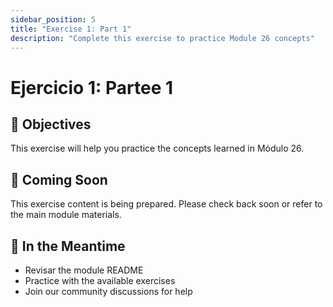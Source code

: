 ```yaml
---
sidebar_position: 5
title: "Exercise 1: Part 1"
description: "Complete this exercise to practice Module 26 concepts"
---
```


# Ejercicio 1: Partee 1

## 🎯 Objectives

This exercise will help you practice the concepts learned in Módulo 26.

## 📝 Coming Soon

This exercise content is being prepared. Please check back soon or refer to the main module materials.

## 🚀 In the Meantime

- Revisar the module README
- Practice with the available exercises
- Join our community discussions for help
